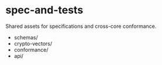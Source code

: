 # spec-and-tests

Shared assets for specifications and cross-core conformance.

- schemas/
- crypto-vectors/
- conformance/
- api/
